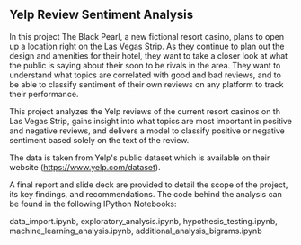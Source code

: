 ## Yelp Review Sentiment Analysis 

In this project The Black Pearl, a new fictional resort casino, plans to open up a location right on the Las Vegas Strip. As they continue to plan out the design and amenities for their hotel, they want to take a closer look at what the public is saying about their soon to be rivals in the area. They want to understand what topics are correlated with good and bad reviews, and to be able to classify sentiment of their own reviews on any platform to track their performance. 

This project analyzes the Yelp reviews of the current resort casinos on th Las Vegas Strip, gains insight into what topics are most important in positive and negative reviews, and delivers a model to classify positive or negative sentiment based solely on the text of the review.

The data is taken from Yelp's public dataset which is available on their website (https://www.yelp.com/dataset).

A final report and slide deck are provided to detail the scope of the project, its key findings, and recommendations. The code behind the analysis can be found in the following IPython Notebooks:

data_import.ipynb, 
exploratory_analysis.ipynb, 
hypothesis_testing.ipynb, 
machine_learning_analysis.ipynb, 
additional_analysis_bigrams.ipynb